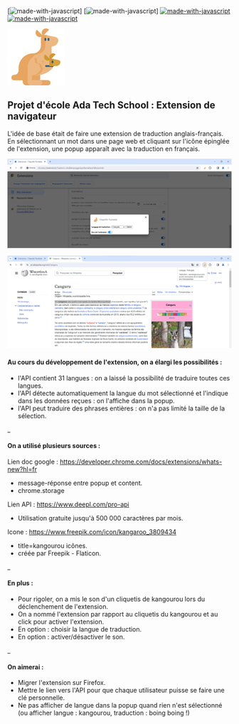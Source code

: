 [![made-with-javascript](https://img.shields.io/badge/Made%20with-HTML-326996.svg)]
[![made-with-javascript](https://img.shields.io/badge/Made%20with-CSS-326996.svg)]
[![made-with-javascript](https://img.shields.io/badge/Made%20with-JavaScript-326996.svg)](https://www.javascript.com)
[![made-with-javascript](https://img.shields.io/badge/Made%20with-JSON-326996.svg)](http://www.json.org/json-fr.html)

![My Image](kangaroo.png)
## Projet d'école Ada Tech School : Extension de navigateur

L'idée de base était de faire une extension de traduction anglais-français. 
En sélectionnant un mot dans une page web et cliquant sur l'icône épinglée de l'extension, une popup apparaît avec la traduction en français.

![My Image](Img_options.png)

![My Image](Img_utilisation.png)

#### Au cours du développement de l'extension, on a élargi les possibilités :
- l'API contient 31 langues : on a laissé la possibilité de traduire toutes ces langues.
- l'API détecte automatiquement la langue du mot sélectionné et l'indique dans les données reçues : on l'affiche dans la popup.
- l'API peut traduire des phrases entières : on n'a pas limité la taille de la sélection.

_

#### On a utilisé plusieurs sources : 

Lien doc google : https://developer.chrome.com/docs/extensions/whats-new?hl=fr
- message-réponse entre popup et content.
- chrome.storage

Lien API : https://www.deepl.com/pro-api
- Utilisation gratuite jusqu'à 500 000 caractères par mois.

Icone : https://www.freepik.com/icon/kangaroo_3809434
- title=kangourou icônes.
- créée par Freepik - Flaticon.

_

#### En plus :
- Pour rigoler, on a mis le son d'un cliquetis de kangourou lors du déclenchement de l'extension.
- On a nommé l'extension par rapport au cliquetis du kangourou et au click pour activer l'extension.
- En option : choisir la langue de traduction.
- En option : activer/désactiver le son.

_

#### On aimerai :
- Migrer l'extension sur Firefox.
- Mettre le lien vers l'API pour que chaque utilisateur puisse se faire une clé personnelle.
- Ne pas afficher de langue dans la popup quand rien n'est sélectionné (ou afficher langue : kangourou, traduction : boing boing !)



